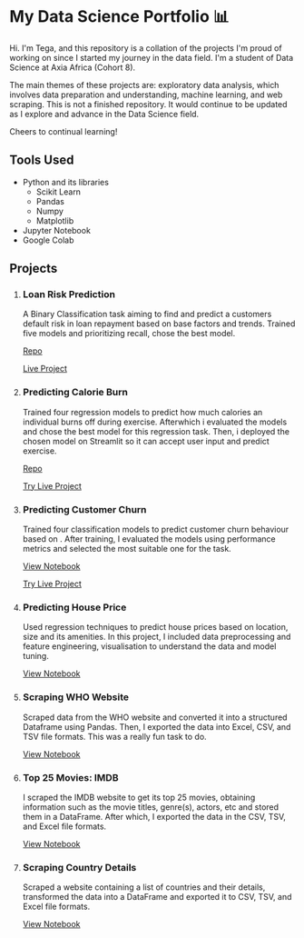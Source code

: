 # My Data Science Portfolio 📊
Hi. I'm Tega, and this repository is a collation of the projects I'm proud of working on since I started my journey in the data field. I'm a student of Data Science at Axia Africa (Cohort 8). 

The main themes of these projects are: exploratory data analysis, which involves data preparation and understanding, machine learning, and web scraping. This is not a finished repository. It would continue to be updated as I explore and advance in the Data Science field.

Cheers to continual learning!

## Tools Used
* Python and its libraries
  * Scikit Learn
  * Pandas
  * Numpy
  * Matplotlib
* Jupyter Notebook
* Google Colab

## Projects
1. ### Loan Risk Prediction 
    A Binary Classification task aiming to find and predict a customers default risk in loan repayment based on base factors and trends.
   Trained five models and prioritizing recall, chose the best model.

   [Repo](https://github.com/tegacodess/loan-risk-predictor)

   [Live Project](https://loan-risk-predictor-vq9dqvzkmu6bm6jz86usxh.streamlit.app/)
2. ### Predicting Calorie Burn
   Trained four regression models to predict how much calories an individual burns off during exercise. Afterwhich i evaluated the models and chose the best model for this regression task. Then, i deployed the chosen model on Streamlit so it can accept user input and predict exercise.

   [Repo](https://github.com/tegacodess/calorie-predictor)
   
   [Try Live Project](https://burned-calorie-predictor.streamlit.app/)
3. ### Predicting Customer Churn
   Trained four classification models to predict customer churn behaviour based on . After training, I evaluated the models using performance metrics and selected the most suitable one for the task.

   [View Notebook](https://colab.research.google.com/drive/1vBfh6SFvZ_iUEvCwzUKr4NHeiULFysHZ?usp=sharing)
   
   [Try Live Project]()

5. ### Predicting House Price
   Used regression techniques to predict house prices based on location, size and its amenities. In this project, I included data preprocessing and feature engineering, visualisation to understand the data and model tuning.
   
   [View Notebook](https://colab.research.google.com/drive/1Y9_TK08VeDU8kQDmyQ1GcDaos-OOJuH3?usp=sharing)

6. ### Scraping WHO Website
   Scraped data from the WHO website and converted it into a structured Dataframe using Pandas. Then, I exported the data into Excel, CSV, and TSV file formats. This was a really fun task to do.
   
   [View Notebook](https://colab.research.google.com/drive/1NwOvzRBVZXlCmB-FfmEd1sCrl8ZYe3H1?usp=sharing)

7. ### Top 25 Movies: IMDB
   I scraped the IMDB website to get its top 25 movies, obtaining information such as the movie titles, genre(s), actors, etc and stored them in a DataFrame. After which, I exported the data in the CSV, TSV, and Excel file formats.

   [View Notebook](https://colab.research.google.com/drive/1xX1kFpEaF0apJAgb-kj-D2EOLiJBvM9t?usp=sharing)

8. ### Scraping Country Details
   Scraped a website containing a list of countries and their details, transformed the data into a DataFrame and exported it to CSV, TSV, and Excel file formats.
   
   [View Notebook](https://colab.research.google.com/drive/1Fj9xyqNj6HwpM48fGRgROpZ0v-T1G5xo?usp=sharing)
   
   
   
